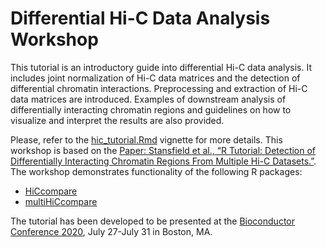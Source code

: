 <!--[![Build Status](https://travis-ci.org/dozmorovlab/HiCcompareWorkshop.svg?branch=master)](https://travis-ci.com/github/dozmorovlab/HiCcompareWorkshop/builds)-->

# Differential Hi-C Data Analysis Workshop

This tutorial is an introductory guide into differential Hi-C data analysis. It includes joint normalization of Hi-C data matrices and the detection of differential chromatin interactions. Preprocessing and extraction of Hi-C data matrices are introduced. Examples of downstream analysis of differentially interacting chromatin regions and guidelines on how to visualize and interpret the results are also provided.

Please, refer to the [hic_tutorial.Rmd](vignettes/hic_tutorial.Rmd) vignette for more details. This workshop is based on the [Paper: Stansfield et al., “R Tutorial: Detection of Differentially Interacting Chromatin Regions From Multiple Hi-C Datasets.”](https://currentprotocols.onlinelibrary.wiley.com/doi/abs/10.1002/cpbi.76). The workshop demonstrates functionality of the following R packages:

* [HiCcompare](https://www.bioconductor.org/packages/HiCcompare)
* [multiHiCcompare](https://bioconductor.org/packages/multiHiCcompare)

The tutorial has been developed to be presented at the [Bioconductor Conference 2020](https://bioc2020.bioconductor.org/), July 27-July 31 in Boston, MA.

